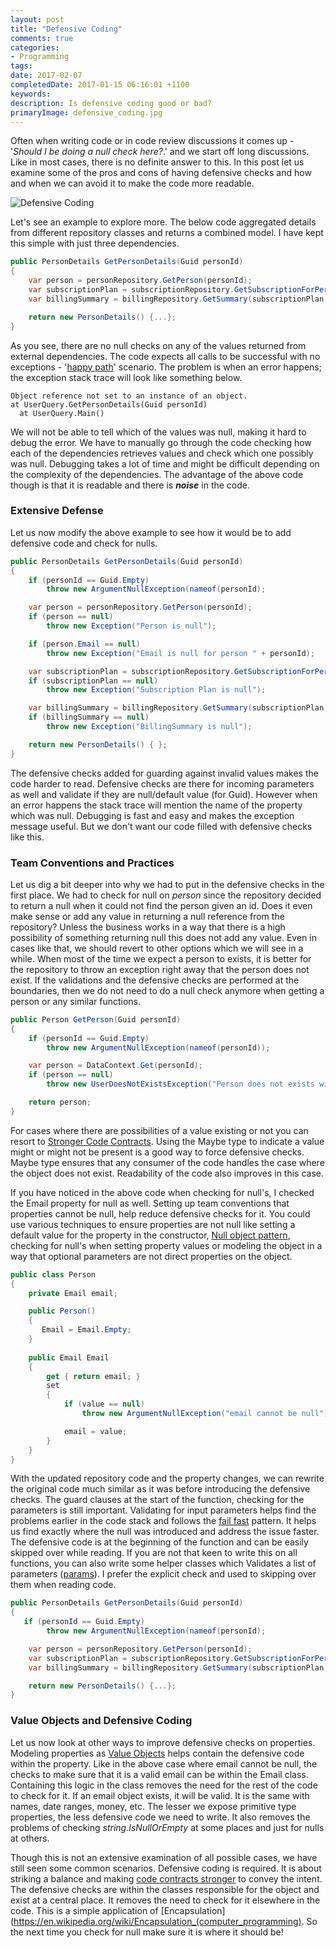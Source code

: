 ```yaml
---
layout: post
title: "Defensive Coding"
comments: true
categories: 
- Programming
tags: 
date: 2017-02-07
completedDate: 2017-01-15 06:16:01 +1100
keywords: 
description: Is defensive coding good or bad? 
primaryImage: defensive_coding.jpg
---
```


Often when writing code or in code review discussions it comes up - '*Should I be doing a null check here?*.' and we start off long discussions. Like in most cases, there is no definite answer to this. In this post let us examine some of the pros and cons of having defensive checks and how and when we can avoid it to make the code more readable. 

<img alt="Defensive Coding" src="/images/defensive_coding.jpg" />

Let's see an example to explore more. The below code aggregated details from different repository classes and returns a combined model. I have kept this simple with just three dependencies.

``` csharp
public PersonDetails GetPersonDetails(Guid personId)
{
    var person = personRepository.GetPerson(personId);
    var subscriptionPlan = subscriptionRepository.GetSubscriptionForPerson(person.Email);
    var billingSummary = billingRepository.GetSummary(subscriptionPlan.Id);

    return new PersonDetails() {...};
}
```

As you see, there are no null checks on any of the values returned from external dependencies. The code expects all calls to be successful with no exceptions - '[happy path](https://en.wikipedia.org/wiki/Happy_path)' scenario.
The problem is when an error happens; the exception stack trace will look like something below.

``` text
Object reference not set to an instance of an object.
at UserQuery.GetPersonDetails(Guid personId)
  at UserQuery.Main()
```

We will not be able to tell which of the values was null, making it hard to debug the error. We have to manually go through the code checking how each of the dependencies retrieves values and check which one possibly was null. Debugging takes a lot of time and might be difficult depending on the complexity of the dependencies. The advantage of the above code though is that it is readable and there is ***noise*** in the code. 

### Extensive Defense
Let us now modify the above example to see how it would be to add defensive code and check for nulls.

``` csharp
public PersonDetails GetPersonDetails(Guid personId)
{
    if (personId == Guid.Empty)
        throw new ArgumentNullException(nameof(personId);

    var person = personRepository.GetPerson(personId);
    if (person == null)
        throw new Exception("Person is null");

    if (person.Email == null)
        throw new Exception("Email is null for person " + personId);

    var subscriptionPlan = subscriptionRepository.GetSubscriptionForPerson(person.Email);
    if (subscriptionPlan == null)
        throw new Exception("Subscription Plan is null");

    var billingSummary = billingRepository.GetSummary(subscriptionPlan.Id);
    if (billingSummary == null)
        throw new Exception("BillingSummary is null");

    return new PersonDetails() { };
}
```

 The defensive checks added for guarding against invalid values makes the code harder to read. Defensive checks are there for incoming parameters as well and validate if they are null/default value (for Guid). However when an error happens the stack trace will mention the name of the property which was null. Debugging is fast and easy and makes the exception message useful. But we don't want our code filled with defensive checks like this.

### Team Conventions and Practices
Let us dig a bit deeper into why we had to put in the defensive checks in the first place. We had to check for null on *person* since the repository decided to return a null when it could not find the person given an id. Does it even make sense or add any value in returning a null reference from the repository? Unless the business works in a way that there is a high possibility of something returning null this does not add any value. Even in cases like that, we should revert to other options which we will see in a while. When most of the time we expect a person to exists, it is better for the repository to throw an exception right away that the person does not exist. If the validations and the defensive checks are performed at the boundaries, then we do not need to do a null check anymore when getting a person or any similar functions. 

``` csharp
public Person GetPerson(Guid personId)
{
    if (personId == Guid.Empty)
        throw new ArgumentNullException(nameof(personId));

    var person = DataContext.Get(personId);
    if (person == null)
        throw new UserDoesNotExistsException("Person does not exists with id ", personId);

    return person;
} 
```

For cases where there are possibilities of a value existing or not you can resort to [Stronger Code Contracts](http://www.rahulpnath.com/blog/stronger-code-contracts/). Using the Maybe type to indicate a value might or might not be present is a good way to force defensive checks. Maybe type ensures that any consumer of the code handles the case where the object does not exist. Readability of the code also improves in this case.

If you have noticed in the above code when checking for null's, I checked the Email property for null as well. Setting up team conventions that properties cannot be null, help reduce defensive checks for it. You could use various techniques to ensure properties are not null like setting a default value for the property in the constructor, [Null object pattern](https://en.wikipedia.org/wiki/Null_Object_pattern), checking for null's when setting property values or modeling the object in a way that optional parameters are not direct properties on the object.

``` csharp
public class Person
{
    private Email email;

    public Person()
    {
       Email = Email.Empty;
    }
    
    public Email Email
    {
        get { return email; }
        set
        {
            if (value == null)
                throw new ArgumentNullException("email cannot be null");

            email = value;
        }
    }
}
```

With the updated repository code and the property changes, we can rewrite the original code much similar as it was before introducing the defensive checks. The guard clauses at the start of the function, checking for the parameters is still important. Validating for input parameters helps find the problems earlier in the code stack and follows the [fail fast](https://en.wikipedia.org/wiki/Fail-fast) pattern. It helps us find exactly where the null was introduced and address the issue faster. The defensive code is at the beginning of the function and can be easily skipped over while reading. If you are not that keen to write this on all functions, you can also write some helper classes which Validates a list of parameters ([params](https://msdn.microsoft.com/en-au/library/w5zay9db.aspx)). I prefer the explicit check and used to skipping over them when reading code.


``` csharp
public PersonDetails GetPersonDetails(Guid personId)
{
   if (personId == Guid.Empty)
        throw new ArgumentNullException(nameof(personId);

    var person = personRepository.GetPerson(personId);
    var subscriptionPlan = subscriptionRepository.GetSubscriptionForPerson(person.Email);
    var billingSummary = billingRepository.GetSummary(subscriptionPlan.Id);

    return new PersonDetails() {...};
}
```

### Value Objects and Defensive Coding

Let us now look at other ways to improve defensive checks on properties. Modeling properties as [Value Objects](http://www.rahulpnath.com/blog/thinking-beyond-primitive-values-value-objects/) helps contain the defensive code within the property. Like in the above case where email cannot be null, the checks to make sure that it is a valid email can be within the Email class. Containing this logic in the class removes the need for the rest of the code to check for it. If an email object exists, it will be valid. It is the same with names, date ranges, money, etc. The lesser we expose primitive type properties, the less defensive code we need to write. It also removes the problems of checking *string.IsNullOrEmpty* at some places and just for nulls at others.

Though this is not an extensive examination of all possible cases, we have still seen some common scenarios. Defensive coding is required. It is about striking a balance and making [code contracts stronger](http://www.rahulpnath.com/blog/stronger-code-contracts/) to convey the intent. The defensive checks are within the classes responsible for the object and exist at a central place. It removes the need to check for it elsewhere in the code. This is a simple application of [Encapsulation](https://en.wikipedia.org/wiki/Encapsulation_(computer_programming). So the next time you check for null make sure it is where it should be!
